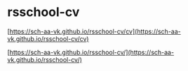 # rsschool-cv
[https://sch-aa-vk.github.io/rsschool-cv/cv](https://sch-aa-vk.github.io/rsschool-cv/cv)


[https://sch-aa-vk.github.io/rsschool-cv/](https://sch-aa-vk.github.io/rsschool-cv/)
